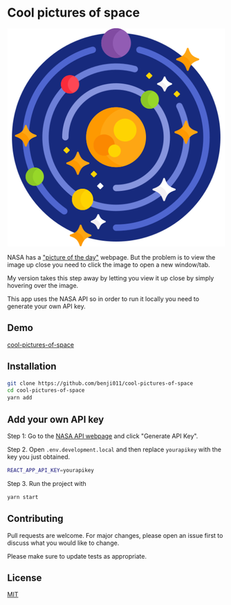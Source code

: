 # Cool pictures of space

<img src="./public/solar-system.png"/>

NASA has a ["picture of the day"](https://apod.nasa.gov/apod/astropix.html) webpage. But the problem is to view the image up close you need to click the image to open a new window/tab.

My version takes this step away by letting you view it up close by simply hovering over the image.

This app uses the NASA API so in order to run it locally you need to generate your own API key.

## Demo
[cool-pictures-of-space](https://cool-pictures-of-space.netlify.app/)

## Installation

```bash
git clone https://github.com/benji011/cool-pictures-of-space
cd cool-pictures-of-space
yarn add
```

## Add your own API key

Step 1: Go to the [NASA API webpage](https://api.nasa.gov/) and click "Generate API Key".

Step 2. Open `.env.development.local` and then replace `yourapikey` with the key you just obtained.

```bash
REACT_APP_API_KEY=yourapikey
```
Step 3. Run the project with

```bash
yarn start
```


## Contributing
Pull requests are welcome. For major changes, please open an issue first to discuss what you would like to change.

Please make sure to update tests as appropriate.

## License
[MIT](https://choosealicense.com/licenses/mit/)